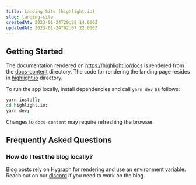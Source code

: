 ```yaml
---
title: Landing Site (highlight.io)
slug: landing-site
createdAt: 2023-01-24T20:28:14.000Z
updatedAt: 2023-01-24T02:07:22.000Z
---
```


## Getting Started

The documentation rendered on https://highlight.io/docs is rendered from the [docs-content](https://github.com/highlight/highlight/tree/main/docs-content) directory. The code for rendering the landing page resides in [highlight.io](https://github.com/highlight/highlight/tree/main/highlight.io) directory.

To run the app locally, install dependencies and call `yarn dev` as follows:

```bash
yarn install;
cd highlight.io;
yarn dev;
```

Changes to `docs-content` may require refreshing the browser.

## Frequently Asked Questions

### How do I test the blog locally?

Blog posts rely on Hygraph for rendering and use an environment variable. Reach our on our [discord](http://highlight.io/community) if you need to work on the blog.

